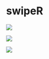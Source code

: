 # swipeR

![](https://raw.githubusercontent.com/stla/swipeR/main/inst/gifs/swipeR-images.gif)

![](https://raw.githubusercontent.com/stla/swipeR/main/inst/gifs/swipeR-shiny.gif)

![](https://raw.githubusercontent.com/stla/swipeR/main/inst/gifs/swipeR-shiny2.gif)
